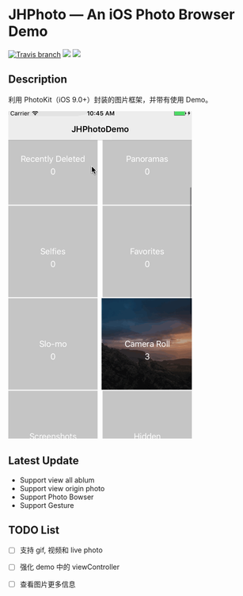 # JHPhoto — An iOS Photo Browser Demo

[![Travis branch](https://img.shields.io/travis/rust-lang/rust/master.svg)]()  ![](https://img.shields.io/badge/platform-ios-lightgrey.svg)  ![](https://img.shields.io/badge/language-objc-green.svg)

## Description

利用 PhotoKit（iOS 9.0+）封装的图片框架，并带有使用 Demo。

![](readme_demo.gif)

## Latest Update

* Support view all ablum 
* Support view origin photo
* Support Photo Bowser
* Support Gesture

## TODO List

- [ ] 支持 gif, 视频和 live photo
- [ ] 强化 demo 中的 viewController
- [ ] 查看图片更多信息

